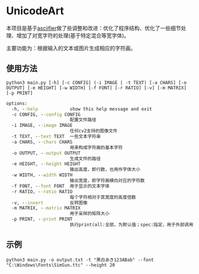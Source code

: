 # UnicodeArt

本项目是基于[asciifier](https://github.com/yutotakano/asciifier)做了些调整和改进：优化了程序结构、优化了一些细节处理、增加了对宽字符的处理(基于特定混合等宽字体)。

主要功能为：根据输入的文本或图片生成相应的字符画。


## 使用方法

`python3 main.py [-h] [-c CONFIG] (-i IMAGE | -t TEXT) [-a CHARS] [-o OUTPUT] [-e HEIGHT] [-w WIDTH] [-f FONT] [-r RATIO] [-v] [-m MATRIX] [-p PRINT]`

```cmd
options:
  -h, --help            show this help message and exit
  -c CONFIG, --config CONFIG
                        配置文件路径
  -i IMAGE, --image IMAGE
                        任何cv2支持的图像文件
  -t TEXT, --text TEXT  一些文本字符串
  -a CHARS, --chars CHARS
                        用来构成字符画的基本字符
  -o OUTPUT, --output OUTPUT
                        生成文件的路径
  -e HEIGHT, --height HEIGHT
                        输出高度，即行数，也用作字体大小
  -w WIDTH, --width WIDTH
                        输出宽度，即字符画横向对应的字符数
  -f FONT, --font FONT  用于显示的文本字体
  -r RATIO, --ratio RATIO
                        每个字符相对于其宽度的高度倍数
  -v, --invert          反转图像
  -m MATRIX, --matrix MATRIX
                        用于采样的矩阵大小
  -p PRINT, --print PRINT
                        执行print(all:全部，为默认值；spec:指定，用于外部调用；no:不执行print输出)
```

## 示例

`python3 main.py -o output.txt -t "黑白あき123ABab" --font "C:\Windows\Fonts\SimSun.ttc" --height 20`
